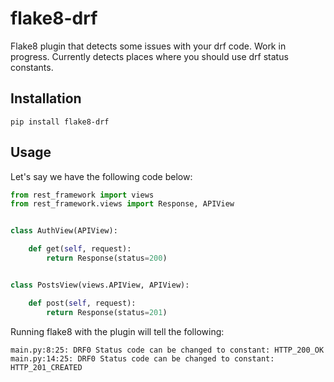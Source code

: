 # flake8-drf

Flake8 plugin that detects some issues with your drf code.
Work in progress. Currently detects places where you should use drf status constants.

## Installation

```console
pip install flake8-drf
```


## Usage
Let's say we have the following code below:

```python
from rest_framework import views
from rest_framework.views import Response, APIView


class AuthView(APIView):

    def get(self, request):
        return Response(status=200)


class PostsView(views.APIView, APIView):

    def post(self, request):
        return Response(status=201)
```

Running flake8 with the plugin will tell the following:
```console
main.py:8:25: DRF0 Status code can be changed to constant: HTTP_200_OK
main.py:14:25: DRF0 Status code can be changed to constant: HTTP_201_CREATED
```
